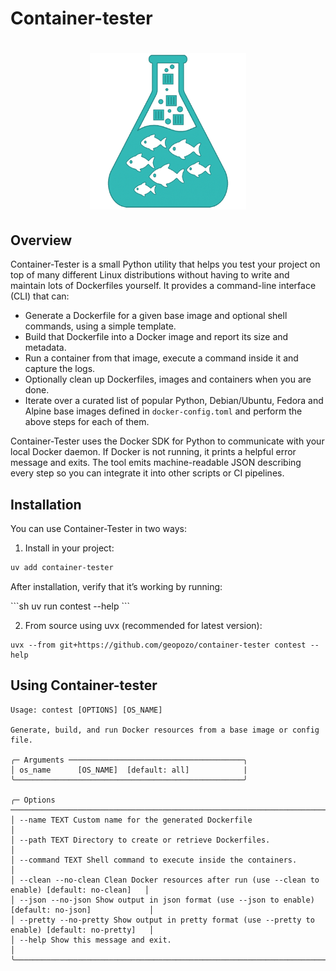 # Container-tester

<h1 align="center">
	<img
        height="250"
		alt="narwhals_small"
		src="./logo.png">
</h1>

## Overview

Container-Tester is a small Python utility that helps you test your project on top of many different Linux distributions without having to write and maintain lots of Dockerfiles yourself. It provides a command-line interface (CLI) that can:

- Generate a Dockerfile for a given base image and optional shell commands, using a simple template.
- Build that Dockerfile into a Docker image and report its size and metadata.
- Run a container from that image, execute a command inside it and capture the logs.
- Optionally clean up Dockerfiles, images and containers when you are done.
- Iterate over a curated list of popular Python, Debian/Ubuntu, Fedora and Alpine base images defined in `docker-config.toml` and perform the above steps for each of them.

Container-Tester uses the Docker SDK for Python to communicate with your local Docker daemon. If Docker is not running, it prints a helpful error message and exits. The tool emits machine-readable JSON describing every step so you can integrate it into other scripts or CI pipelines.

## Installation

You can use Container-Tester in two ways:

1. Install in your project:

```sh
uv add container-tester
```

After installation, verify that it’s working by running:

<div class="termy">
```sh
uv run contest --help
```
</div>

2. From source using uvx (recommended for latest version):
<div class="termy">

```console
uvx --from git+https://github.com/geopozo/container-tester contest --help
```

</div>

## Using Container-tester

<div class="termy">

```console
Usage: contest [OPTIONS] [OS_NAME]

Generate, build, and run Docker resources from a base image or config file.

╭─ Arguments ───────────────────────────────────────╮
│ os_name      [OS_NAME]  [default: all]            |
╰───────────────────────────────────────────────────╯

╭─ Options ─────────────────────────────────────────────────────────────────────────────────────────╮
│ --name TEXT Custom name for the generated Dockerfile                                              │
│ --path TEXT Directory to create or retrieve Dockerfiles.                                          │
│ --command TEXT Shell command to execute inside the containers.                                    │
│ --clean --no-clean Clean Docker resources after run (use --clean to enable) [default: no-clean]   │
│ --json --no-json Show output in json format (use --json to enable) [default: no-json]             │
│ --pretty --no-pretty Show output in pretty format (use --pretty to enable) [default: no-pretty]   │
│ --help Show this message and exit.                                                                │
╰───────────────────────────────────────────────────────────────────────────────────────────────────╯
```

</div>
